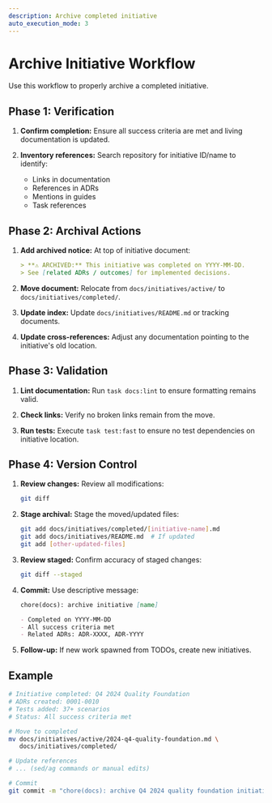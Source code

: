 ```yaml
---
description: Archive completed initiative
auto_execution_mode: 3
---
```


# Archive Initiative Workflow

Use this workflow to properly archive a completed initiative.

## Phase 1: Verification

1. **Confirm completion:** Ensure all success criteria are met and living documentation is updated.

2. **Inventory references:** Search repository for initiative ID/name to identify:
   - Links in documentation
   - References in ADRs
   - Mentions in guides
   - Task references

## Phase 2: Archival Actions

1. **Add archived notice:** At top of initiative document:

   ```markdown
   > **⚠️ ARCHIVED:** This initiative was completed on YYYY-MM-DD.
   > See [related ADRs / outcomes] for implemented decisions.
   ```

2. **Move document:** Relocate from `docs/initiatives/active/` to `docs/initiatives/completed/`.

3. **Update index:** Update `docs/initiatives/README.md` or tracking documents.

4. **Update cross-references:** Adjust any documentation pointing to the initiative's old location.

## Phase 3: Validation

1. **Lint documentation:** Run `task docs:lint` to ensure formatting remains valid.

2. **Check links:** Verify no broken links remain from the move.

3. **Run tests:** Execute `task test:fast` to ensure no test dependencies on initiative location.

## Phase 4: Version Control

1. **Review changes:** Review all modifications:

   ```bash
   git diff
   ```

2. **Stage archival:** Stage the moved/updated files:

   ```bash
   git add docs/initiatives/completed/[initiative-name].md
   git add docs/initiatives/README.md  # If updated
   git add [other-updated-files]
   ```

3. **Review staged:** Confirm accuracy of staged changes:

   ```bash
   git diff --staged
   ```

4. **Commit:** Use descriptive message:

   ```markdown
   chore(docs): archive initiative [name]

   - Completed on YYYY-MM-DD
   - All success criteria met
   - Related ADRs: ADR-XXXX, ADR-YYYY
   ```

5. **Follow-up:** If new work spawned from TODOs, create new initiatives.

## Example

```bash
# Initiative completed: Q4 2024 Quality Foundation
# ADRs created: 0001-0010
# Tests added: 37+ scenarios
# Status: All success criteria met

# Move to completed
mv docs/initiatives/active/2024-q4-quality-foundation.md \
   docs/initiatives/completed/

# Update references
# ... (sed/ag commands or manual edits)

# Commit
git commit -m "chore(docs): archive Q4 2024 quality foundation initiative"
```
